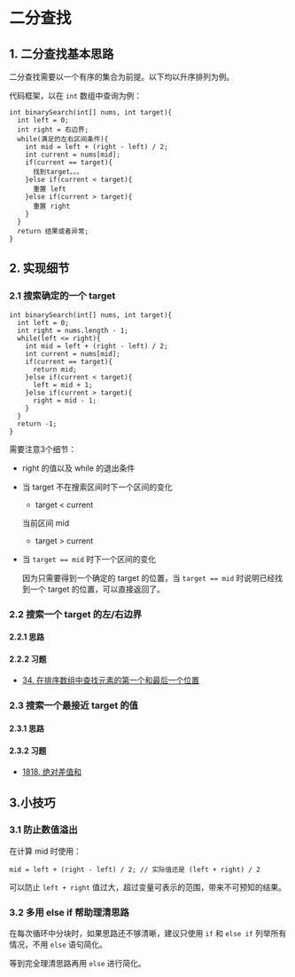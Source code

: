 # 二分查找
## 1. 二分查找基本思路
二分查找需要以一个有序的集合为前提。以下均以升序排列为例。

代码框架，以在 `int` 数组中查询为例：
```
int binarySearch(int[] nums, int target){
  int left = 0;
  int right = 右边界;
  while(满足的左右区间条件){
    int mid = left + (right - left) / 2;
    int current = nums[mid];
    if(current == target){
      找到target。。。
    }else if(current < target){
      重置 left
    }else if(current > target){
      重置 right
    }
  }
  return 结果或者异常;
}
```

## 2. 实现细节
### 2.1 搜索确定的一个 target
```
int binarySearch(int[] nums, int target){
  int left = 0;
  int right = nums.length - 1;
  while(left <= right){
    int mid = left + (right - left) / 2;
    int current = nums[mid];
    if(current == target){
      return mid;
    }else if(current < target){
      left = mid + 1;
    }else if(current > target){
      right = mid - 1;
    }
  }
  return -1;
}
```

需要注意3个细节：
* right 的值以及 while 的退出条件
* 当 target 不在搜索区间时下一个区间的变化
  * target < current

  当前区间 mid 
  * target > current
* 当 `target == mid` 时下一个区间的变化

  因为只需要得到一个确定的 target 的位置，当 `target == mid` 时说明已经找到一个 target 的位置，可以直接返回了。
  

### 2.2 搜索一个 target 的左/右边界
#### 2.2.1 思路
#### 2.2.2 习题
* [34. 在排序数组中查找元素的第一个和最后一个位置](https://leetcode-cn.com/problems/find-first-and-last-position-of-element-in-sorted-array/)

### 2.3 搜索一个最接近 target 的值
#### 2.3.1 思路
#### 2.3.2 习题
* [1818. 绝对差值和](https://leetcode-cn.com/problems/minimum-absolute-sum-difference/)

## 3.小技巧
### 3.1 防止数值溢出
  在计算 mid 时使用：
```
mid = left + (right - left) / 2; // 实际值还是 (left + right) / 2
```

  可以防止 `left + right` 值过大，超过变量可表示的范围，带来不可预知的结果。

### 3.2 多用 else if 帮助理清思路
  在每次循环中分块时，如果思路还不够清晰，建议只使用 `if` 和 `else if` 列举所有情况，不用 `else` 语句简化。
  
  等到完全理清思路再用 `else` 进行简化。
